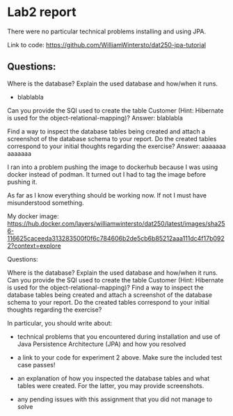 # Lab2 report
There were no particular technical problems installing and using JPA.

Link to code: https://github.com/WilliamWintersto/dat250-jpa-tutorial

## Questions:

Where is the database? Explain the used database and how/when it runs.
- blablabla

Can you provide the SQl used to create the table Customer (Hint: Hibernate is used for the object-relational-mapping)?
Answer: blablabla

Find a way to inspect the database tables being created and attach a screenshot of the database schema to your report. Do the created tables correspond to your initial thoughts regarding the exercise?
Answer: aaaaaaa
        aaaaaaa










I ran into a problem pushing the image to dockerhub
because I was using docker instead of podman. It
turned out I had to tag the image before pushing it.

As far as I know everything should be working now.
If not I must have misunderstood something.



My docker image:
https://hub.docker.com/layers/williamwintersto/dat250/latest/images/sha256-116625caceeda313283500f0f6c784606b2de5cb6b85212aaa111dc4f17b0922?context=explore




Questions:

Where is the database? Explain the used database and how/when it runs.
Can you provide the SQl used to create the table Customer (Hint: Hibernate is used for the object-relational-mapping)?
Find a way to inspect the database tables being created and attach a screenshot of the database schema to your report. Do the created tables correspond to your initial thoughts regarding the exercise?

In particular, you should write about:

* technical problems that you encountered during installation and use of Java Persistence Architecture (JPA) and how you resolved

* a link to your code for experiment 2 above. Make sure the included test case passes!

* an explanation of how you inspected the database tables and what tables were created. For the latter, you may provide screenshots.

* any pending issues with this assignment that you did not manage to solve